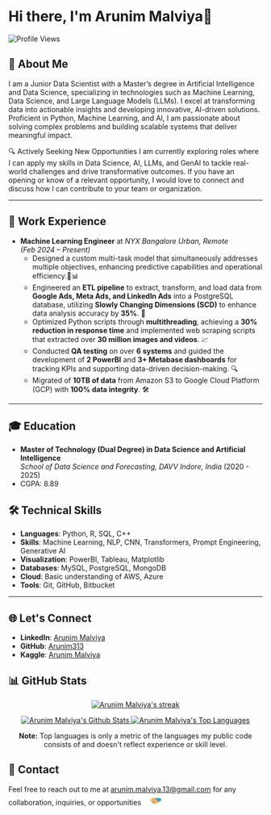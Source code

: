 # Hi there, I'm Arunim Malviya👋

![Profile Views](https://komarev.com/ghpvc/?username=arunim313&color=blueviolet)

<p align="center">
<!--   <img src="https://github.com/user-attachments/assets/5d60ab16-26f5-4931-aa56-1d73c86000ea" width="50" alt="Spiderman GIF"> -->
<!--   <img src="https://github.com/user-attachments/assets/19a1b840-cdf7-4813-ae16-f3314b69615f" width="100" alt="Spiderman GIF"> -->
</p>


## 🚀 About Me

I am a Junior Data Scientist with a Master’s degree in Artificial Intelligence and Data Science, specializing in technologies such as Machine Learning, Data Science, and Large Language Models (LLMs). I excel at transforming data into actionable insights and developing innovative, AI-driven solutions. Proficient in Python, Machine Learning, and AI, I am passionate about solving complex problems and building scalable systems that deliver meaningful impact.

🔍 Actively Seeking New Opportunities
I am currently exploring roles where I can apply my skills in Data Science, AI, LLMs, and GenAI to tackle real-world challenges and drive transformative outcomes. If you have an opening or know of a relevant opportunity, I would love to connect and discuss how I can contribute to your team or organization.

---

## 💼 Work Experience
- **Machine Learning Engineer** at *NYX Bangalore Urban, Remote*  
  *(Feb 2024 – Present)*  
  - Designed a custom multi-task model that simultaneously addresses multiple objectives, enhancing predictive capabilities and operational efficiency.🧠📊
  - Engineered an **ETL pipeline** to extract, transform, and load data from **Google Ads, Meta Ads, and LinkedIn Ads** into a PostgreSQL database, utilizing **Slowly Changing Dimensions (SCD)** to enhance data analysis accuracy by **35%**. 🚀
  - Optimized Python scripts through **multithreading**, achieving a **30% reduction in response time** and implemented web scraping scripts that extracted over **30 million images and videos**. 📈
  - Conducted **QA testing** on over **6 systems** and guided the development of **2 PowerBI** and **3+ Metabase dashboards** for tracking KPIs and supporting data-driven decision-making. 🔍
  - Migrated of **10TB of data** from Amazon S3 to Google Cloud Platform (GCP) with **100% data integrity**. 🛠️

---
## 🎓 Education

- **Master of Technology (Dual Degree) in Data Science and Artificial Intelligence**  
  *School of Data Science and Forecasting, DAVV Indore, India* (2020 - 2025)
- CGPA: 8.89
  
## 🛠️ Technical Skills

- **Languages**: Python, R, SQL, C++
- **Skills**: Machine Learning, NLP, CNN, Transformers, Prompt Engineering, Generative AI
- **Visualization**: PowerBI, Tableau, Matplotlib
- **Databases**: MySQL, PostgreSQL, MongoDB
- **Cloud**: Basic understanding of AWS, Azure
- **Tools**: Git, GitHub, Bitbucket

---

## 🌐 Let's Connect

- **LinkedIn**: [Arunim Malviya](https://www.linkedin.com/in/arunim-malviya-271ba5201/)
- **GitHub**: [Arunim313](https://github.com/arunim313)
- **Kaggle**: [Arunim Malviya](https://www.kaggle.com/arunimmalviya)

## 📊 GitHub Stats

<p align="center">
    <a href="https://github.com/arunim313/github-readme-streak-stats">
        <img title="🕸️ GitHub streak stats" alt="Arunim Malviya's streak" src="https://github-readme-streak-stats.herokuapp.com/?user=arunim313&theme=black-ice&hide_border=true&stroke=0000&background=060A0CD0"/>
    </a>
</p>

<p align="center">
    <a href="https://github.com/arunim313/github-readme-stats">
        <img alt="Arunim Malviya's Github Stats" src="https://github-readme-stats.vercel.app/api?username=arunim313&show_icons=true&count_private=true&theme=react&hide_border=true&bg_color=0D1117" />
    </a>
    <a href="https://github.com/arunim313/github-readme-stats">
        <img alt="Arunim Malviya's Top Languages" src="https://github-readme-stats.vercel.app/api/top-langs/?username=arunim313&langs_count=8&count_private=true&layout=compact&theme=react&hide_border=true&bg_color=0D1117" />
    </a>
</p>

<p align="center">
  <b>Note:</b> Top languages is only a metric of the languages my public code consists of and doesn't reflect experience or skill level.
</p>



## 📧 Contact
Feel free to reach out to me at [arunim.malviya.13@gmail.com](mailto:arunim.malviya.13@gmail.com) for any collaboration, inquiries, or opportunities <img src="https://github.com/Script-Kiddie-JKB/Script-Kiddie-JKB/blob/main/Assets/handshake.gif" width="50">

